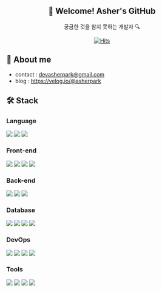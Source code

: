 <div align="center">

  <h2>🎉 Welcome! Asher's GitHub </h2>
  
  궁금한 것을 참지 못하는 개발자 🔍 <br>

  <div align="center">
    
[![Hits](https://hits.seeyoufarm.com/api/count/incr/badge.svg?url=https%3A%2F%2Fgithub.com%2FParkAsher&count_bg=%23A1D9BC&title_bg=%23555555&icon=&icon_color=%23E7E7E7&title=views&edge_flat=false)](https://hits.seeyoufarm.com)

  </div>
  
</div>
  
  
## 📢 About me
- contact : devasherpark@gmail.com
- blog : https://velog.io/@asherpark

## 🛠 Stack
### Language
<img src="https://img.shields.io/badge/JavaScript-F7DF1E?style=flat&logo=JavaScript&logoColor=white" /> <img src="https://img.shields.io/badge/TypeScript-3178C6?style=flat&logo=TypeScript&logoColor=white" /> <img src="https://img.shields.io/badge/Python-3776AB?style=flat&logo=Python&logoColor=white" />


### Front-end
<img src="https://img.shields.io/badge/HTML5-E34F26?style=flat&logo=HTML5&logoColor=white" /> <img src="https://img.shields.io/badge/CSS3-1572B6?style=flat&logo=CSS3&logoColor=white" /> <img src="https://img.shields.io/badge/React-61DAFB?style=flat&logo=React&logoColor=white" /> <img src="https://img.shields.io/badge/Bootstrap-7952B3?style=flat&logo=Bootstrap&logoColor=white" /> 

### Back-end
<img src="https://img.shields.io/badge/Node.js-339933?style=flat&logo=Node.js&logoColor=white" /> <img src="https://img.shields.io/badge/Express-000000?style=flat&logo=Express&logoColor=white" /> <img src="https://img.shields.io/badge/NestJS-E0234E?style=flat&logo=NestJS&logoColor=white" />

### Database
<img src="https://img.shields.io/badge/MySQL-4479A1?style=flat&logo=MySQL&logoColor=white" /> <img src="https://img.shields.io/badge/MongoDB-47A248?style=flat&logo=MongoDB&logoColor=white" /> <img src="https://img.shields.io/badge/Redis-DC382D?style=flat&logo=Redis&logoColor=white" /> <img src="https://img.shields.io/badge/MariaDB-003545?style=flat&logo=MariaDB&logoColor=white" />

### DevOps
<img src="https://img.shields.io/badge/Amazon EC2-FF9900?style=flat&logo=Amazon EC2&logoColor=white" /> <img src="https://img.shields.io/badge/Amazon RDS-527FFF?style=flat&logo=Amazon RDS&logoColor=white" /> <img src="https://img.shields.io/badge/Amazon S3-569A31?style=flat&logo=Amazon S3&logoColor=white" /> <img src="https://img.shields.io/badge/Heroku-430098?style=flat&logo=Heroku&logoColor=white" />

### Tools
<img src="https://img.shields.io/badge/Git-F05032?style=flat&logo=Git&logoColor=white" /> <img src="https://img.shields.io/badge/GitHub-181717?style=flat&logo=GitHub&logoColor=white" /> <img src="https://img.shields.io/badge/Slack-4A154B?style=flat&logo=Slack&logoColor=white" /> <img src="https://img.shields.io/badge/Notion-000000?style=flat&logo=Notion&logoColor=white" />


